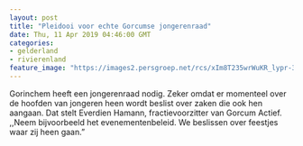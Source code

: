```yaml
---
layout: post
title: "Pleidooi voor echte Gorcumse jongerenraad"
date: Thu, 11 Apr 2019 04:46:00 GMT
categories: 
- gelderland 
- rivierenland 
feature_image: "https://images2.persgroep.net/rcs/xIm8T235wrWuKR_lypr-3xS5xEE/diocontent/145259588/_fitwidth/400/?appId=21791a8992982cd8da851550a453bd7f&quality=0.7"
---
```


Gorinchem heeft een jongerenraad nodig. Zeker omdat er momenteel over de hoofden van jongeren heen wordt beslist over zaken die ook hen aangaan. Dat stelt Everdien Hamann, fractievoorzitter van Gorcum Actief. ,,Neem bijvoorbeeld het evenementenbeleid. We beslissen over feestjes waar zij heen gaan.”
